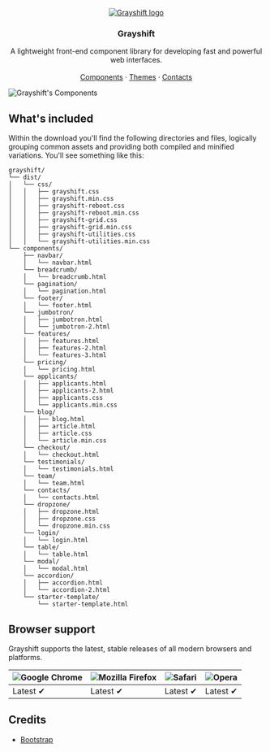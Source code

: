 <p align="center">
<a href="https://grayshift.io">
  <img src="https://avatars1.githubusercontent.com/u/56888211?s=200&v=4" alt="Grayshift logo">
</a>
</p>
<h3 align="center">Grayshift</h3>
<p align="center">
A lightweight front-end component library for developing fast and powerful web interfaces.
<br>
<br>
  <a href="https://grayshift.io/components/">Components</a>
   ·
  <a href="https://grayshift.io/themes/">Themes</a>
   ·
  <a href="https://grayshift.io/contacts/">Contacts</a>
</p>
<img src="https://cdn.dribbble.com/users/3009008/screenshots/10037313/media/1c52ed9aabf1ab3bad1d6cec3a35d00e.png" alt="Grayshift's Components">
<h2>What's included</h2>
<p>Within the download you'll find the following directories and files, logically grouping common assets and providing both compiled and minified variations. You'll see something like this:</p>
<pre lang="text"><code>grayshift/
└── dist/
│   └── css/
│   │   ├── grayshift.css
│   │   ├── grayshift.min.css
│   │   ├── grayshift-reboot.css
│   │   ├── grayshift-reboot.min.css
│   │   ├── grayshift-grid.css
│   │   ├── grayshift-grid.min.css
│   │   ├── grayshift-utilities.css
│   │   └── grayshift-utilities.min.css
└── components/
    ├── navbar/
    │   └── navbar.html
    └── breadcrumb/
    │   └── breadcrumb.html
    └── pagination/
    │   └── pagination.html
    └── footer/
    │   └── footer.html
    └── jumbotron/
    │   ├── jumbotron.html
    │   └── jumbotron-2.html
    └── features/
    │   ├── features.html
    │   ├── features-2.html
    │   └── features-3.html
    └── pricing/
    │   └── pricing.html
    └── applicants/
    │   ├── applicants.html
    │   ├── applicants-2.html
    │   ├── applicants.css
    │   └── applicants.min.css
    └── blog/
    │   ├── blog.html
    │   ├── article.html
    │   ├── article.css
    │   └── article.min.css
    └── checkout/
    │   └── checkout.html
    └── testimonials/
    │   └── testimonials.html
    └── team/
    │   └── team.html
    └── contacts/
    │   └── contacts.html
    └── dropzone/
    │   ├── dropzone.html
    │   ├── dropzone.css
    │   └── dropzone.min.css
    └── login/
    │   └── login.html
    └── table/
    │   └── table.html
    └── modal/
    │   └── modal.html
    └── accordion/
    │   ├── accordion.html
    │   └── accordion-2.html
    └── starter-template/
        └── starter-template.html
</code></pre>
<h2>Browser support</h2>
<p>Grayshift supports the latest, stable releases of all modern browsers and platforms.</p>
<table>
  <thead>
    <tr>
      <th><img src="https://camo.githubusercontent.com/26846e979600799e9f4273d38bd9e5cb7bb8d6d0/68747470733a2f2f7261772e6769746875622e636f6d2f616c7272612f62726f777365722d6c6f676f732f6d61737465722f7372632f6368726f6d652f6368726f6d655f34387834382e706e67" alt="Google Chrome"></th>
      <th><img src="https://camo.githubusercontent.com/6087557f69ec6585eb7f8d7bd7d9ecb6b7f51ba1/68747470733a2f2f7261772e6769746875622e636f6d2f616c7272612f62726f777365722d6c6f676f732f6d61737465722f7372632f66697265666f782f66697265666f785f34387834382e706e67" alt="Mozilla Firefox"></th>
      <th><img src="https://camo.githubusercontent.com/6fbaeb334b99e74ddd89190a42766ea3b4600d2c/68747470733a2f2f7261772e6769746875622e636f6d2f616c7272612f62726f777365722d6c6f676f732f6d61737465722f7372632f7361666172692f7361666172695f34387834382e706e67" alt="Safari"></th>
      <th><img src="https://camo.githubusercontent.com/96d2405a936da1fb8988db0c1d304d3db04b8a52/68747470733a2f2f7261772e6769746875622e636f6d2f616c7272612f62726f777365722d6c6f676f732f6d61737465722f7372632f6f706572612f6f706572615f34387834382e706e67" alt="Opera"></th>
    </tr>
  </thead>
  <tbody>
    <tr>
      <td>Latest ✔</td>
      <td>Latest ✔</td>
      <td>Latest ✔</td>
      <td>Latest ✔</td>
    </tr>
  </tbody>
</table>

<h2>Credits</h2>

<ul>
  <li><a href="https://getbootstrap.com/">Bootstrap</a></li>
</ul>
